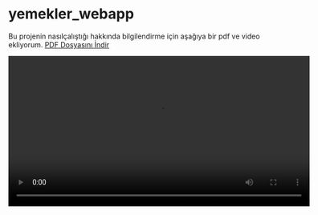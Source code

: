 # yemekler_webapp

Bu projenin nasılçalıştığı hakkında bilgilendirme için aşağıya bir pdf ve video ekliyorum.
[PDF Dosyasını İndir](BLM4531_1.pdf)

<video width="600" controls>
  <source src="yemek_tarifleri_web_sites.mp4" type="video/mp4">
  Tarayıcınız bu videoyu desteklemiyor. Videoyu [buradan indirin](yemek_tarifleri_web_sites.mp4).
</video>
